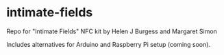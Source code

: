 # intimate-fields
Repo for "Intimate Fields" NFC kit by Helen J Burgess and Margaret Simon

Includes alternatives for Arduino and Raspberry Pi setup (coming soon).
